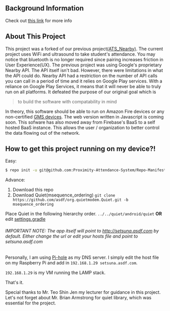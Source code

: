 ## Background Information
 
Check out [this link](https://asdfdev.github.io/background_info.html) for more info
 
## About This Project

This project was a forked of our previous project[(ATS_Nearby)](https://github.com/emansih/ATS_Nearby). The current project uses WiFi and ultrasound to take student's attendance. You may notice that bluetooth is no longer required since pairing increases friction in User Experience(UX). The previous project was using Google's proprietary Nearby API. The API itself isn't bad. However, there were limitations in what the API could do. Nearby API had a restriction on the number of API calls you can call in a period of time and it relies on Google Play services. With a reliance on Google Play Services, it means that it will never be able to truly run on all platforms. It defeated the purpose of our original goal which is 

> to build the software with compatability in mind

In theory, this software should be able to run on Amazon Fire devices or any non-certified [GMS devices](https://www.android.com/gms/). The web version written in Javascript is coming soon. This sofware has also moved away from Firebase's BaaS to a self hosted BaaS instance. This allows the user / organization to better control the data flowing out of the network. 

## How to get this project running on my device?!

Easy: 
```bash
$ repo init -u git@github.com:Proximity-Attendance-System/Repo-Manifest.git && repo sync
```

Advance:
1. Download this repo
2. Download Quiet(msequence_ordering) `git clone https://github.com/asdf/org.quietmodem.Quiet.git -b msequence_ordering`

Place Quiet in the following hierarchy order. `../../quiet/android/quiet` **OR** edit [settings.gradle](settings.gradle)

###### IMPORTANT NOTE: The app itself will point to http://setsuna.asdf.com by default. Either change the url or edit your hosts file and point to setsuna.asdf.com

Personally, I am using [Pi-hole](https://pi-hole.net/) as my DNS server. I simply edit the host file on my Raspberry Pi and add in  `192.168.1.29 setsuna.asdf.com`. 

`192.168.1.29` is my VM running the LAMP stack. 

That's it. 

Special thanks to Mr. Teo Shin Jen my lecturer for guidance in this project. Let's not forget about Mr. Brian Armstrong for quiet library, which was essential for the project.

